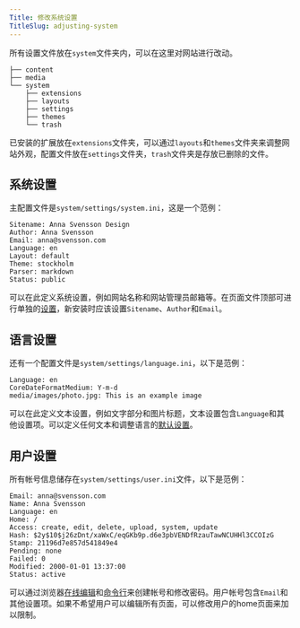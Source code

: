 ```yaml
---
Title: 修改系统设置
TitleSlug: adjusting-system
---
```

所有设置文件放在`system`文件夹内，可以在这里对网站进行改动。

    ├── content
    ├── media
    └── system
        ├── extensions
        ├── layouts
        ├── settings
        ├── themes
        └── trash

已安装的扩展放在`extensions`文件夹，可以通过`layouts`和`themes`文件夹来调整网站外观，配置文件放在`settings`文件夹，`trash`文件夹是存放已删除的文件。

## 系统设置

主配置文件是`system/settings/system.ini`，这是一个范例：

    Sitename: Anna Svensson Design
    Author: Anna Svensson
    Email: anna@svensson.com
    Language: en
    Layout: default
    Theme: stockholm
    Parser: markdown
    Status: public

可以在此定义系统设置，例如网站名称和网站管理员邮箱等。在页面文件顶部可进行单独的[设置](markdown-cheat-sheet#settings)，新安装时应该设置`Sitename`、`Author`和`Email`。

## 语言设置

还有一个配置文件是`system/settings/language.ini`，以下是范例：

    Language: en
    CoreDateFormatMedium: Y-m-d
    media/images/photo.jpg: This is an example image

可以在此定义文本设置，例如文字部分和图片标题，文本设置包含`Language`和其他设置项。可以定义任何文本和调整语言的[默认设置](https://github.com/datenstrom/yellow-extensions/blob/master/source/english/english.txt "语言翻译")。

## 用户设置

所有帐号信息储存在`system/settings/user.ini`文件，以下是范例：

    Email: anna@svensson.com
    Name: Anna Svensson
    Language: en
    Home: /
    Access: create, edit, delete, upload, system, update
    Hash: $2y$10$j26zDnt/xaWxC/eqGKb9p.d6e3pbVENDfRzauTawNCUHHl3CCOIzG
    Stamp: 21196d7e857d541849e4
    Pending: none
    Failed: 0
    Modified: 2000-01-01 13:37:00
    Status: active

可以通过浏览器[在线编辑](https://github.com/datenstrom/yellow-extensions/tree/master/source/edit)和[命令行](https://github.com/datenstrom/yellow-extensions/tree/master/source/command)来创建帐号和修改密码。用户帐号包含`Email`和其他设置项。如果不希望用户可以编辑所有页面，可以修改用户的home页面来加以限制。

